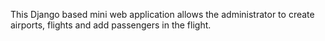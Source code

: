 This Django based mini web application allows the administrator to create airports, flights and add passengers in the flight.